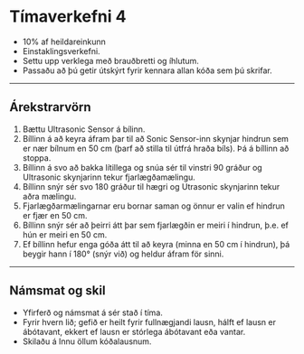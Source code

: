 # Tímaverkefni 4 

- 10% af heildareinkunn
- Einstaklingsverkefni.
- Settu upp verklega með brauðbretti og íhlutum.
- Passaðu að þú getir útskýrt fyrir kennara allan kóða sem þú skrifar.

---

## Árekstrarvörn 

1. Bættu Ultrasonic Sensor á bílinn.
1. Bíllinn á að keyra áfram þar til að Sonic Sensor-inn skynjar hindrun sem er nær bílnum en 50 cm (þarf að stilla til útfrá hraða bíls). Þá á bíllinn að stoppa. 
1. Bíllinn á svo að bakka lítillega og snúa sér til vinstri 90 gráður og Ultrasonic skynjarinn tekur fjarlægðamælingu.
1. Bíllinn snýr sér svo 180 gráður til hægri og Utrasonic skynjarinn tekur aðra mælingu. 
1. Fjarlægðarmælingarnar eru bornar saman og önnur er valin ef hindrun er fjær en 50 cm.
1. Bíllinn snýr sér að þeirri átt þar sem fjarlægðin er meiri í hindrun, þ.e. ef hún er meiri en 50 cm.
1. Ef bíllinn hefur enga góða átt til að keyra (minna en 50 cm í hindrun), þá beygir hann í 180° (snýr við) og heldur áfram för sinni.

---

## Námsmat og skil
- Yfirferð og námsmat á sér stað í tíma. 
- Fyrir hvern lið; gefið er heilt fyrir fullnægjandi lausn, hálft ef lausn er ábótavant, ekkert ef lausn er stórlega ábótavant eða vantar. 
- Skilaðu á Innu öllum kóðalausnum.
